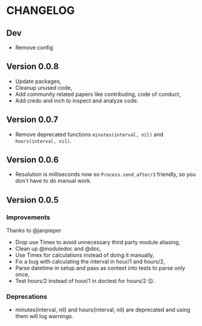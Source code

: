 # CHANGELOG

## Dev
* Remove config

## Version 0.0.8
* Update packages,
* Cleanup unused code,
* Add community related papers like contributing, code of conduct,
* Add credo and inch to inspect and analyze code.


## Version 0.0.7
* Remove deprecated functions `minutes(interval, nil)` and `hours(interval, nil)`.


## Version 0.0.6
* Resolution is milliseconds now so `Process.send_after/3` friendly, so you don't have to do manual work.


## Version 0.0.5


### Improvements

Thanks to @janpieper

* Drop use Timex to avoid unnecessary third party module aliasing,
* Clean up @moduledoc and @doc,
* Use Timex for calculations instead of doing it manually,
* Fix a bug with calculating the interval in hour/1 and hours/2,
* Parse datetime in setup and pass as context into tests to parse only once,
* Test hours/2 instead of hour/1 in doctest for hours/2 😉.

### Deprecations

* minutes(interval, nil) and hours(interval, nil) are deprecated and using them will log warnings.
